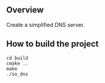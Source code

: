 ## Overview

Create a simplified DNS server.

## How to build the project

```
cd build
cmake ..
make
./so_dns
```
